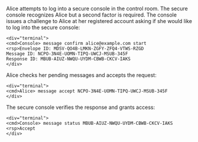 
Alice attempts to log into a secure console in the control room. The secure console recognizes 
Alice but a second factor is required. The console issues a challenge to Alice at her
registered account asking if she would like to log into the secure console:


~~~~
<div="terminal">
<cmd>Console> message confirm alice@example.com start
<rsp>Envelope ID: MDSV-QO4B-LMKN-ZGFY-ZFQ4-VTWS-RZGD
Message ID: NCPO-3N4E-UOMN-TIPQ-UWCJ-MSUB-345F
Response ID: MBUB-AIUZ-NWQU-UYDM-CBWB-CKCV-IAKS
</div>
~~~~

Alice checks her pending messages and accepts the request:


~~~~
<div="terminal">
<cmd>Alice> message accept NCPO-3N4E-UOMN-TIPQ-UWCJ-MSUB-345F
</div>
~~~~

The secure console verifies the response and grants access:


~~~~
<div="terminal">
<cmd>Console> message status MBUB-AIUZ-NWQU-UYDM-CBWB-CKCV-IAKS
<rsp>Accept
</div>
~~~~


